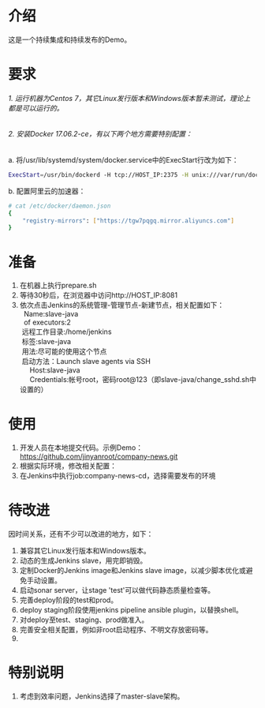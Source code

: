 # 介绍
这是一个持续集成和持续发布的Demo。

# 要求
###### 1. 运行机器为Centos 7，其它Linux发行版本和Windows版本暂未测试，理论上都是可以运行的。<br>
###### 2. 安装Docker 17.06.2-ce，有以下两个地方需要特别配置：<br>
a. 将/usr/lib/systemd/system/docker.service中的ExecStart行改为如下：<br>
```Bash
ExecStart=/usr/bin/dockerd -H tcp://HOST_IP:2375 -H unix:///var/run/docker.sock<br>
```
b. 配置阿里云的加速器：
```Bash
# cat /etc/docker/daemon.json
{
    "registry-mirrors": ["https://tgw7pqgq.mirror.aliyuncs.com"]
}
```
    
# 准备
1. 在机器上执行prepare.sh<br>
2. 等待30秒后，在浏览器中访问http://HOST_IP:8081<br>
3. 依次点击Jenkins的系统管理-管理节点-新建节点，相关配置如下：<br>
   Name:slave-java<br>
   of executors:2<br>
   远程工作目录:/home/jenkins<br>
   标签:slave-java<br>
   用法:尽可能的使用这个节点<br>
   启动方法：Launch slave agents via SSH<br>
       Host:slave-java<br>
       Credentials:帐号root，密码root@123（即slave-java/change_sshd.sh中设置的）<br>
  
# 使用
1. 开发人员在本地提交代码。示例Demo：https://github.com/jinyanroot/company-news.git<br>
2. 根据实际环境，修改相关配置：
3. 在Jenkins中执行job:company-news-cd，选择需要发布的环境<br>

# 待改进
因时间关系，还有不少可以改进的地方，如下：<br>
1. 兼容其它Linux发行版本和Windows版本。<br>
2. 动态的生成Jenkins slave，用完即销毁。<br>
3. 定制Docker的Jenkins image和Jenkins slave image，以减少脚本优化或避免手动设置。<br>
4. 启动sonar server，让stage 'test'可以做代码静态质量检查等。<br>
5. 完善deploy阶段的test和prod。<br>
6. deploy staging阶段使用jenkins pipeline ansible plugin，以替换shell。<br>
7. 对deploy至test、staging、prod做准入。<br>
8. 完善安全相关配置，例如非root启动程序、不明文存放密码等。<br>
8. 

# 特别说明
1. 考虑到效率问题，Jenkins选择了master-slave架构。<br>

